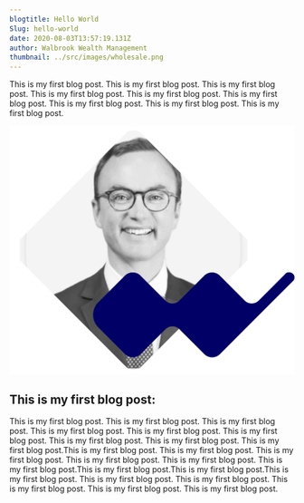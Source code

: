 ```yaml
---
blogtitle: Hello World
Slug: hello-world
date: 2020-08-03T13:57:19.131Z
author: Walbrook Wealth Management
thumbnail: ../src/images/wholesale.png
---
```

This is my first blog post. This is my first blog post. This is my first blog post. This is my first blog post. This is my first blog post. This is my first blog post. This is my first blog post. This is my first blog post. This is my first blog post.

![](src/images/about.png)

## This is my first blog post:

This is my first blog post. This is my first blog post. This is my first blog post. This is my first blog post. This is my first blog post. This is my first blog post. This is my first blog post. This is my first blog post. This is my first blog post.This is my first blog post. This is my first blog post. This is my first blog post. This is my first blog post. This is my first blog post. This is my first blog post.This is my first blog post.This is my first blog post.This is my first blog post. This is my first blog post. This is my first blog post. This is my first blog post. This is my first blog post. This is my first blog post.